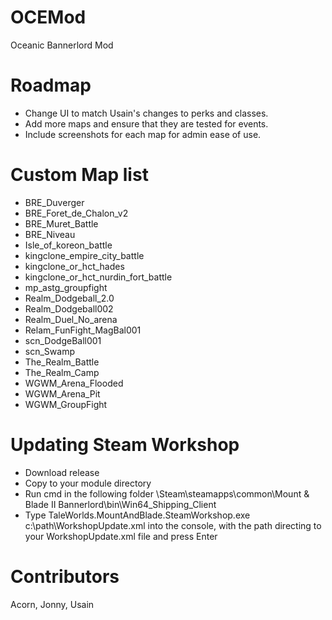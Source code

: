 # OCEMod
 Oceanic Bannerlord Mod

# Roadmap 
- Change UI to match Usain's changes to perks and classes.
- Add more maps and ensure that they are tested for events.
- Include screenshots for each map for admin ease of use.

# Custom Map list 

- BRE_Duverger
- BRE_Foret_de_Chalon_v2
- BRE_Muret_Battle
- BRE_Niveau
- Isle_of_koreon_battle
- kingclone_empire_city_battle
- kingclone_or_hct_hades
- kingclone_or_hct_nurdin_fort_battle
- mp_astg_groupfight
- Realm_Dodgeball_2.0
- Realm_Dodgeball002
- Realm_Duel_No_arena
- Relam_FunFight_MagBal001
- scn_DodgeBall001
- scn_Swamp
- The_Realm_Battle
- The_Realm_Camp 
- WGWM_Arena_Flooded 
- WGWM_Arena_Pit
- WGWM_GroupFight

# Updating Steam Workshop 

- Download release 
- Copy to your module directory 
- Run cmd in the following folder \Steam\steamapps\common\Mount & Blade II Bannerlord\bin\Win64_Shipping_Client 
- Type TaleWorlds.MountAndBlade.SteamWorkshop.exe c:\path\WorkshopUpdate.xml into the console, with the path directing to your WorkshopUpdate.xml file and press Enter

# Contributors 
Acorn, Jonny, Usain 
